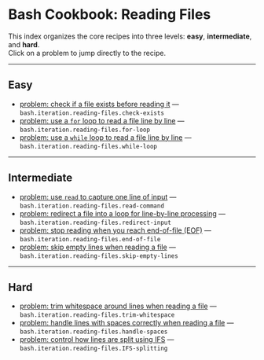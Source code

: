 # Bash Cookbook: Reading Files

This index organizes the core recipes into three levels: **easy**, **intermediate**, and **hard**.  
Click on a problem to jump directly to the recipe.

---

## Easy

- [problem: check if a file exists before reading it](#problem-check-if-a-file-exists-before-reading-it) — `bash.iteration.reading-files.check-exists`  
- [problem: use a `for` loop to read a file line by line](#problem-use-a-for-loop-to-read-a-file-line-by-line) — `bash.iteration.reading-files.for-loop`  
- [problem: use a `while` loop to read a file line by line](#problem-use-a-while-loop-to-read-a-file-line-by-line) — `bash.iteration.reading-files.while-loop`  

---

## Intermediate

- [problem: use `read` to capture one line of input](#problem-use-read-to-capture-one-line-of-input) — `bash.iteration.reading-files.read-command`  
- [problem: redirect a file into a loop for line-by-line processing](#problem-redirect-a-file-into-a-loop-for-line-by-line-processing) — `bash.iteration.reading-files.redirect-input`  
- [problem: stop reading when you reach end-of-file (EOF)](#problem-stop-reading-when-you-reach-end-of-file-eof) — `bash.iteration.reading-files.end-of-file`  
- [problem: skip empty lines when reading a file](#problem-skip-empty-lines-when-reading-a-file) — `bash.iteration.reading-files.skip-empty-lines`  

---

## Hard

- [problem: trim whitespace around lines when reading a file](#problem-trim-whitespace-around-lines-when-reading-a-file) — `bash.iteration.reading-files.trim-whitespace`  
- [problem: handle lines with spaces correctly when reading a file](#problem-handle-lines-with-spaces-correctly-when-reading-a-file) — `bash.iteration.reading-files.handle-spaces`  
- [problem: control how lines are split using IFS](#problem-control-how-lines-are-split-using-ifs) — `bash.iteration.reading-files.IFS-splitting`  
